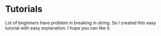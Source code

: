 # Tutorials
Lot of beginners have problem in breaking in string. So I created this easy tutorial with easy explanation. I hope you can like it.
